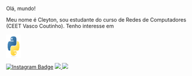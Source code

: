 Olá, mundo! 

Meu nome é Cleyton, sou estudante do curso de Redes de Computadores (CEET Vasco Coutinho). Tenho interesse em 

<img align="center" alt="leandro-Python" height="65" width="40" src="https://raw.githubusercontent.com/devicons/devicon/master/icons/python/python-original.svg">



<div>

  
 [![Instagram Badge](https://img.shields.io/badge/Instagram-E4405F?style=for-the-badge&logo=instagram&logoColor=white)](https://www.instagram.com/cleytones027/)     </a>
 <a href="mailto:cleytoncosta89@gmail.com">
  <img src="https://img.shields.io/badge/gmail-D14836?&style=for-the-badge&logo=gmail&logoColor=white&link=mailto:cleytoncosta89@gmail.com">
 <a href="https://www.linkedin.com/in/cleyton-rodrigues-da-costa-050561aa/">
        <img src="https://img.shields.io/badge/linkedin-%230077B5.svg?&style=for-the-badge&logo=linkedin&logoColor=white&link=mailto:https://www.linkedin.com/in/cleyton-rodrigues-da-costa-050561aa/">
  
 
 
 </a>






</div>
